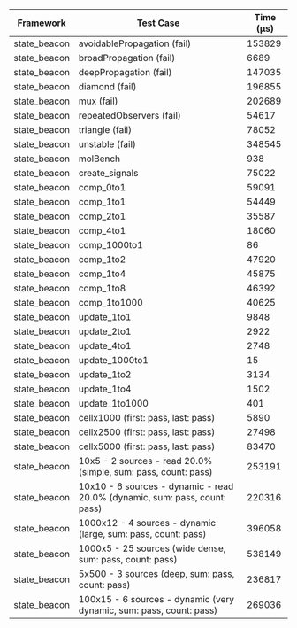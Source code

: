 | Framework | Test Case | Time (μs) |
| --- | --- | --- |
| state_beacon | avoidablePropagation (fail) | 153829 |
| state_beacon | broadPropagation (fail) | 6689 |
| state_beacon | deepPropagation (fail) | 147035 |
| state_beacon | diamond (fail) | 196855 |
| state_beacon | mux (fail) | 202689 |
| state_beacon | repeatedObservers (fail) | 54617 |
| state_beacon | triangle (fail) | 78052 |
| state_beacon | unstable (fail) | 348545 |
| state_beacon | molBench | 938 |
| state_beacon | create_signals | 75022 |
| state_beacon | comp_0to1 | 59091 |
| state_beacon | comp_1to1 | 54449 |
| state_beacon | comp_2to1 | 35587 |
| state_beacon | comp_4to1 | 18060 |
| state_beacon | comp_1000to1 | 86 |
| state_beacon | comp_1to2 | 47920 |
| state_beacon | comp_1to4 | 45875 |
| state_beacon | comp_1to8 | 46392 |
| state_beacon | comp_1to1000 | 40625 |
| state_beacon | update_1to1 | 9848 |
| state_beacon | update_2to1 | 2922 |
| state_beacon | update_4to1 | 2748 |
| state_beacon | update_1000to1 | 15 |
| state_beacon | update_1to2 | 3134 |
| state_beacon | update_1to4 | 1502 |
| state_beacon | update_1to1000 | 401 |
| state_beacon | cellx1000 (first: pass, last: pass) | 5890 |
| state_beacon | cellx2500 (first: pass, last: pass) | 27498 |
| state_beacon | cellx5000 (first: pass, last: pass) | 83470 |
| state_beacon | 10x5 - 2 sources - read 20.0% (simple, sum: pass, count: pass) | 253191 |
| state_beacon | 10x10 - 6 sources - dynamic - read 20.0% (dynamic, sum: pass, count: pass) | 220316 |
| state_beacon | 1000x12 - 4 sources - dynamic (large, sum: pass, count: pass) | 396058 |
| state_beacon | 1000x5 - 25 sources (wide dense, sum: pass, count: pass) | 538149 |
| state_beacon | 5x500 - 3 sources (deep, sum: pass, count: pass) | 236817 |
| state_beacon | 100x15 - 6 sources - dynamic (very dynamic, sum: pass, count: pass) | 269036 |
